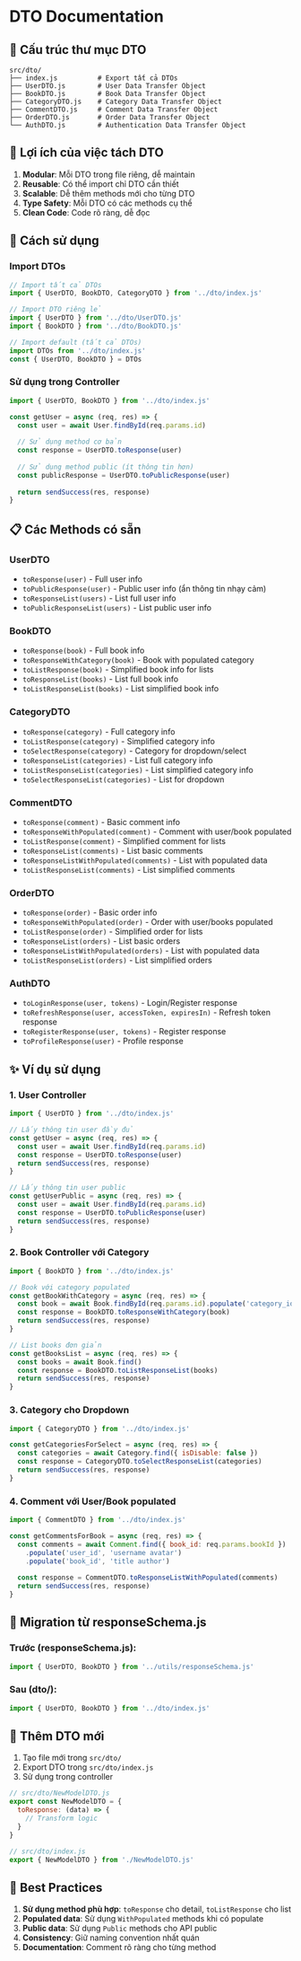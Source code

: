 # DTO Documentation

## 📁 Cấu trúc thư mục DTO

```
src/dto/
├── index.js          # Export tất cả DTOs
├── UserDTO.js        # User Data Transfer Object
├── BookDTO.js        # Book Data Transfer Object  
├── CategoryDTO.js    # Category Data Transfer Object
├── CommentDTO.js     # Comment Data Transfer Object
├── OrderDTO.js       # Order Data Transfer Object
└── AuthDTO.js        # Authentication Data Transfer Object
```

## 🎯 Lợi ích của việc tách DTO

1. **Modular**: Mỗi DTO trong file riêng, dễ maintain
2. **Reusable**: Có thể import chỉ DTO cần thiết
3. **Scalable**: Dễ thêm methods mới cho từng DTO
4. **Type Safety**: Mỗi DTO có các methods cụ thể
5. **Clean Code**: Code rõ ràng, dễ đọc

## 📖 Cách sử dụng

### Import DTOs

```javascript
// Import tất cả DTOs
import { UserDTO, BookDTO, CategoryDTO } from '../dto/index.js'

// Import DTO riêng lẻ
import { UserDTO } from '../dto/UserDTO.js'
import { BookDTO } from '../dto/BookDTO.js'

// Import default (tất cả DTOs)
import DTOs from '../dto/index.js'
const { UserDTO, BookDTO } = DTOs
```

### Sử dụng trong Controller

```javascript
import { UserDTO, BookDTO } from '../dto/index.js'

const getUser = async (req, res) => {
  const user = await User.findById(req.params.id)
  
  // Sử dụng method cơ bản
  const response = UserDTO.toResponse(user)
  
  // Sử dụng method public (ít thông tin hơn)
  const publicResponse = UserDTO.toPublicResponse(user)
  
  return sendSuccess(res, response)
}
```

## 📋 Các Methods có sẵn

### UserDTO

- `toResponse(user)` - Full user info
- `toPublicResponse(user)` - Public user info (ẩn thông tin nhạy cảm)
- `toResponseList(users)` - List full user info
- `toPublicResponseList(users)` - List public user info

### BookDTO

- `toResponse(book)` - Full book info
- `toResponseWithCategory(book)` - Book with populated category
- `toListResponse(book)` - Simplified book info for lists
- `toResponseList(books)` - List full book info
- `toListResponseList(books)` - List simplified book info

### CategoryDTO

- `toResponse(category)` - Full category info
- `toListResponse(category)` - Simplified category info
- `toSelectResponse(category)` - Category for dropdown/select
- `toResponseList(categories)` - List full category info
- `toListResponseList(categories)` - List simplified category info
- `toSelectResponseList(categories)` - List for dropdown

### CommentDTO

- `toResponse(comment)` - Basic comment info
- `toResponseWithPopulated(comment)` - Comment with user/book populated
- `toListResponse(comment)` - Simplified comment for lists
- `toResponseList(comments)` - List basic comments
- `toResponseListWithPopulated(comments)` - List with populated data
- `toListResponseList(comments)` - List simplified comments

### OrderDTO

- `toResponse(order)` - Basic order info
- `toResponseWithPopulated(order)` - Order with user/books populated
- `toListResponse(order)` - Simplified order for lists
- `toResponseList(orders)` - List basic orders
- `toResponseListWithPopulated(orders)` - List with populated data
- `toListResponseList(orders)` - List simplified orders

### AuthDTO

- `toLoginResponse(user, tokens)` - Login/Register response
- `toRefreshResponse(user, accessToken, expiresIn)` - Refresh token response
- `toRegisterResponse(user, tokens)` - Register response
- `toProfileResponse(user)` - Profile response

## ✨ Ví dụ sử dụng

### 1. User Controller

```javascript
import { UserDTO } from '../dto/index.js'

// Lấy thông tin user đầy đủ
const getUser = async (req, res) => {
  const user = await User.findById(req.params.id)
  const response = UserDTO.toResponse(user)
  return sendSuccess(res, response)
}

// Lấy thông tin user public
const getUserPublic = async (req, res) => {
  const user = await User.findById(req.params.id)
  const response = UserDTO.toPublicResponse(user)
  return sendSuccess(res, response)
}
```

### 2. Book Controller với Category

```javascript
import { BookDTO } from '../dto/index.js'

// Book với category populated
const getBookWithCategory = async (req, res) => {
  const book = await Book.findById(req.params.id).populate('category_id')
  const response = BookDTO.toResponseWithCategory(book)
  return sendSuccess(res, response)
}

// List books đơn giản
const getBooksList = async (req, res) => {
  const books = await Book.find()
  const response = BookDTO.toListResponseList(books)
  return sendSuccess(res, response)
}
```

### 3. Category cho Dropdown

```javascript
import { CategoryDTO } from '../dto/index.js'

const getCategoriesForSelect = async (req, res) => {
  const categories = await Category.find({ isDisable: false })
  const response = CategoryDTO.toSelectResponseList(categories)
  return sendSuccess(res, response)
}
```

### 4. Comment với User/Book populated

```javascript
import { CommentDTO } from '../dto/index.js'

const getCommentsForBook = async (req, res) => {
  const comments = await Comment.find({ book_id: req.params.bookId })
    .populate('user_id', 'username avatar')
    .populate('book_id', 'title author')
  
  const response = CommentDTO.toResponseListWithPopulated(comments)
  return sendSuccess(res, response)
}
```

## 🚀 Migration từ responseSchema.js

### Trước (responseSchema.js):
```javascript
import { UserDTO, BookDTO } from '../utils/responseSchema.js'
```

### Sau (dto/):
```javascript
import { UserDTO, BookDTO } from '../dto/index.js'
```

## 📝 Thêm DTO mới

1. Tạo file mới trong `src/dto/`
2. Export DTO trong `src/dto/index.js`
3. Sử dụng trong controller

```javascript
// src/dto/NewModelDTO.js
export const NewModelDTO = {
  toResponse: (data) => {
    // Transform logic
  }
}

// src/dto/index.js
export { NewModelDTO } from './NewModelDTO.js'
```

## 🎯 Best Practices

1. **Sử dụng method phù hợp**: `toResponse` cho detail, `toListResponse` cho list
2. **Populated data**: Sử dụng `WithPopulated` methods khi có populate
3. **Public data**: Sử dụng `Public` methods cho API public
4. **Consistency**: Giữ naming convention nhất quán
5. **Documentation**: Comment rõ ràng cho từng method
